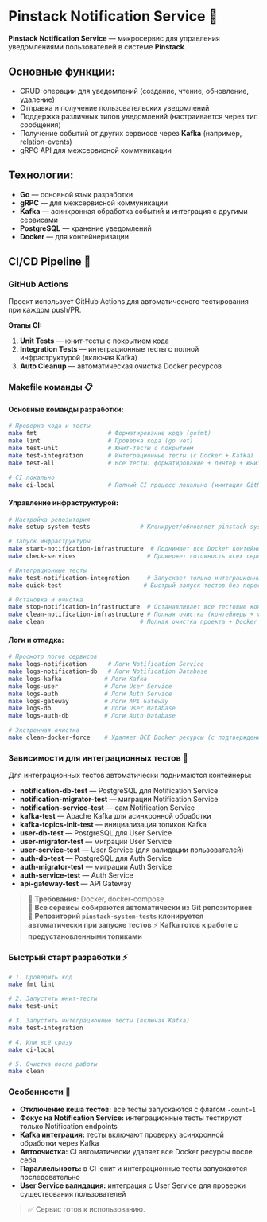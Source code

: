 # Pinstack Notification Service 🔔

**Pinstack Notification Service** — микросервис для управления уведомлениями пользователей в системе **Pinstack**.

## Основные функции:
- CRUD-операции для уведомлений (создание, чтение, обновление, удаление)
- Отправка и получение пользовательских уведомлений
- Поддержка различных типов уведомлений (настраивается через тип сообщения)
- Получение событий от других сервисов через **Kafka** (например, relation-events)
- gRPC API для межсервисной коммуникации

## Технологии:
- **Go** — основной язык разработки
- **gRPC** — для межсервисной коммуникации
- **Kafka** — асинхронная обработка событий и интеграция с другими сервисами
- **PostgreSQL** — хранение уведомлений
- **Docker** — для контейнеризации

## CI/CD Pipeline 🚀

### GitHub Actions
Проект использует GitHub Actions для автоматического тестирования при каждом push/PR.

**Этапы CI:**
1. **Unit Tests** — юнит-тесты с покрытием кода
2. **Integration Tests** — интеграционные тесты с полной инфраструктурой (включая Kafka)
3. **Auto Cleanup** — автоматическая очистка Docker ресурсов

### Makefile команды 📋

#### Основные команды разработки:
```bash
# Проверка кода и тесты
make fmt                    # Форматирование кода (gofmt)
make lint                   # Проверка кода (go vet)
make test-unit              # Юнит-тесты с покрытием
make test-integration       # Интеграционные тесты (с Docker + Kafka)
make test-all               # Все тесты: форматирование + линтер + юнит + интеграционные

# CI локально
make ci-local               # Полный CI процесс локально (имитация GitHub Actions)
```

#### Управление инфраструктурой:
```bash
# Настройка репозитория
make setup-system-tests              # Клонирует/обновляет pinstack-system-tests репозиторий

# Запуск инфраструктуры
make start-notification-infrastructure  # Поднимает все Docker контейнеры для тестов
make check-services                    # Проверяет готовность всех сервисов

# Интеграционные тесты
make test-notification-integration     # Запускает только интеграционные тесты
make quick-test                       # Быстрый запуск тестов без пересборки контейнеров

# Остановка и очистка
make stop-notification-infrastructure  # Останавливает все тестовые контейнеры
make clean-notification-infrastructure # Полная очистка (контейнеры + volumes + образы)
make clean                           # Полная очистка проекта + Docker
```

#### Логи и отладка:
```bash
# Просмотр логов сервисов
make logs-notification      # Логи Notification Service
make logs-notification-db   # Логи Notification Database
make logs-kafka            # Логи Kafka
make logs-user             # Логи User Service
make logs-auth             # Логи Auth Service  
make logs-gateway          # Логи API Gateway
make logs-db               # Логи User Database
make logs-auth-db          # Логи Auth Database

# Экстренная очистка
make clean-docker-force    # Удаляет ВСЕ Docker ресурсы (с подтверждением)
```

### Зависимости для интеграционных тестов 🐳

Для интеграционных тестов автоматически поднимаются контейнеры:
- **notification-db-test** — PostgreSQL для Notification Service
- **notification-migrator-test** — миграции Notification Service
- **notification-service-test** — сам Notification Service
- **kafka-test** — Apache Kafka для асинхронной обработки
- **kafka-topics-init-test** — инициализация топиков Kafka
- **user-db-test** — PostgreSQL для User Service
- **user-migrator-test** — миграции User Service
- **user-service-test** — User Service (для валидации пользователей)
- **auth-db-test** — PostgreSQL для Auth Service
- **auth-migrator-test** — миграции Auth Service
- **auth-service-test** — Auth Service
- **api-gateway-test** — API Gateway

> 📍 **Требования:** Docker, docker-compose  
> 🚀 **Все сервисы собираются автоматически из Git репозиториев**  
> 🔄 **Репозиторий `pinstack-system-tests` клонируется автоматически при запуске тестов**
> ⚡ **Kafka готов к работе с предустановленными топиками**

### Быстрый старт разработки ⚡

```bash
# 1. Проверить код
make fmt lint

# 2. Запустить юнит-тесты
make test-unit

# 3. Запустить интеграционные тесты (включая Kafka)
make test-integration

# 4. Или всё сразу
make ci-local

# 5. Очистка после работы
make clean
```

### Особенности 🔧

- **Отключение кеша тестов:** все тесты запускаются с флагом `-count=1`
- **Фокус на Notification Service:** интеграционные тесты тестируют только Notification endpoints
- **Kafka интеграция:** тесты включают проверку асинхронной обработки через Kafka
- **Автоочистка:** CI автоматически удаляет все Docker ресурсы после себя
- **Параллельность:** в CI юнит и интеграционные тесты запускаются последовательно
- **User Service валидация:** интеграция с User Service для проверки существования пользователей

> ✅ Сервис готов к использованию.

